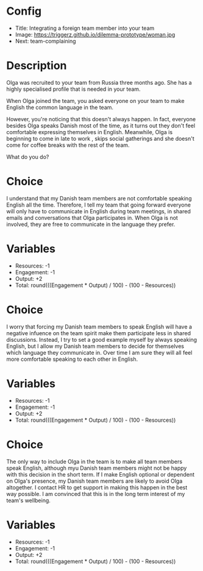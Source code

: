 # Config
 - Title: Integrating a foreign team member into your team 
 - Image: https://triggerz.github.io/dilemma-prototype/woman.jpg
 - Next: team-complaining

# Description
Olga was recruited to your team from Russia three months ago. She has a highly specialised profile that is needed in your team. 

When Olga joined the team, you asked everyone on your team to make English the common language in the team.

However, you're noticing that this doesn't always happen. In fact, everyone besides Olga speaks Danish most of the time, as it turns out they don't feel comfortable expressing themselves in English. Meanwhile, Olga is beginning to come in late to work , skips social gatherings and she doesn't come for coffee breaks with the rest of the team.

What do you do?

# Choice
I understand that my Danish team members are not comfortable speaking English all the time. Therefore, I tell my team that going forward everyone will only have to communicate in English during team meetings, in shared emails and conversations that Olga participates in. When Olga is not involved, they are free to communicate in the language they prefer.

# Variables
 - Resources: -1
 - Engagement: -1
 - Output: +2
 - Total: round(((Engagement * Output) / 100) - (100 - Resources))

# Choice
I worry that forcing my Danish team members to speak English will have a negative infuence on the team spirit make them participate less in shared discussions. Instead, I try to set a good example myself by always speaking English, but I allow my Danish team members to decide for themselves which language they communicate in. Over time I am sure they will all feel more comfortable speaking to each other in English.

# Variables
 - Resources: -1
 - Engagement: -1
 - Output: +2
 - Total: round(((Engagement * Output) / 100) - (100 - Resources))

# Choice
The only way to include Olga in the team is to make all team members speak English, although myu Danish team members might not be happy with this decision in the short term. If I make English optional or dependent on Olga's presence, my Danish team members are likely to avoid Olga altogether. I contact HR to get support in making this happen in the best way possible. I am convinced that this is in the long term interest of my team's wellbeing. 

# Variables
 - Resources: -1
 - Engagement: -1
 - Output: +2
 - Total: round(((Engagement * Output) / 100) - (100 - Resources))
